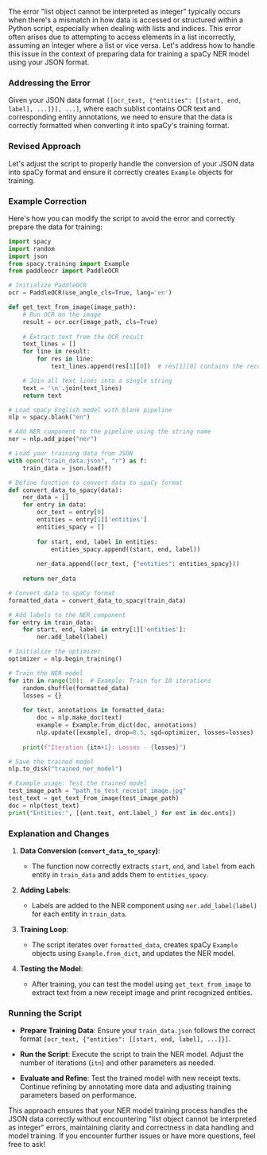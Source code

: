 
The error "list object cannot be interpreted as integer" typically occurs when there's a mismatch in how data is accessed or structured within a Python script, especially when dealing with lists and indices. This error often arises due to attempting to access elements in a list incorrectly, assuming an integer where a list or vice versa. Let's address how to handle this issue in the context of preparing data for training a spaCy NER model using your JSON format.

### Addressing the Error

Given your JSON data format `[[ocr_text, {"entities": [[start, end, label], ...]}], ...]`, where each sublist contains OCR text and corresponding entity annotations, we need to ensure that the data is correctly formatted when converting it into spaCy's training format.

### Revised Approach

Let's adjust the script to properly handle the conversion of your JSON data into spaCy format and ensure it correctly creates `Example` objects for training.

### Example Correction

Here's how you can modify the script to avoid the error and correctly prepare the data for training:

```python
import spacy
import random
import json
from spacy.training import Example
from paddleocr import PaddleOCR

# Initialize PaddleOCR
ocr = PaddleOCR(use_angle_cls=True, lang='en')

def get_text_from_image(image_path):
    # Run OCR on the image
    result = ocr.ocr(image_path, cls=True)
    
    # Extract text from the OCR result
    text_lines = []
    for line in result:
        for res in line:
            text_lines.append(res[1][0])  # res[1][0] contains the recognized text

    # Join all text lines into a single string
    text = '\n'.join(text_lines)
    return text

# Load spaCy English model with blank pipeline
nlp = spacy.blank("en")

# Add NER component to the pipeline using the string name
ner = nlp.add_pipe("ner")

# Load your training data from JSON
with open("train_data.json", "r") as f:
    train_data = json.load(f)

# Define function to convert data to spaCy format
def convert_data_to_spacy(data):
    ner_data = []
    for entry in data:
        ocr_text = entry[0]
        entities = entry[1]['entities']
        entities_spacy = []
        
        for start, end, label in entities:
            entities_spacy.append((start, end, label))
        
        ner_data.append((ocr_text, {"entities": entities_spacy}))
    
    return ner_data

# Convert data to spaCy format
formatted_data = convert_data_to_spacy(train_data)

# Add labels to the NER component
for entry in train_data:
    for start, end, label in entry[1]['entities']:
        ner.add_label(label)

# Initialize the optimizer
optimizer = nlp.begin_training()

# Train the NER model
for itn in range(10):  # Example: Train for 10 iterations
    random.shuffle(formatted_data)
    losses = {}
    
    for text, annotations in formatted_data:
        doc = nlp.make_doc(text)
        example = Example.from_dict(doc, annotations)
        nlp.update([example], drop=0.5, sgd=optimizer, losses=losses)
    
    print(f"Iteration {itn+1}: Losses - {losses}")

# Save the trained model
nlp.to_disk("trained_ner_model")

# Example usage: Test the trained model
test_image_path = "path_to_test_receipt_image.jpg"
test_text = get_text_from_image(test_image_path)
doc = nlp(test_text)
print("Entities:", [(ent.text, ent.label_) for ent in doc.ents])
```

### Explanation and Changes

1. **Data Conversion (`convert_data_to_spacy`)**:
   - The function now correctly extracts `start`, `end`, and `label` from each entity in `train_data` and adds them to `entities_spacy`.

2. **Adding Labels**:
   - Labels are added to the NER component using `ner.add_label(label)` for each entity in `train_data`.

3. **Training Loop**:
   - The script iterates over `formatted_data`, creates spaCy `Example` objects using `Example.from_dict`, and updates the NER model.

4. **Testing the Model**:
   - After training, you can test the model using `get_text_from_image` to extract text from a new receipt image and print recognized entities.

### Running the Script

- **Prepare Training Data**: Ensure your `train_data.json` follows the correct format `[ocr_text, {"entities": [[start, end, label], ...]}]`.
  
- **Run the Script**: Execute the script to train the NER model. Adjust the number of iterations (`itn`) and other parameters as needed.

- **Evaluate and Refine**: Test the trained model with new receipt texts. Continue refining by annotating more data and adjusting training parameters based on performance.

This approach ensures that your NER model training process handles the JSON data correctly without encountering "list object cannot be interpreted as integer" errors, maintaining clarity and correctness in data handling and model training. If you encounter further issues or have more questions, feel free to ask!
